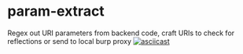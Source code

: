 # param-extract
Regex out URI parameters from backend code, craft URIs to check for reflections or send to local burp proxy
[![asciicast](https://asciinema.org/a/170142.png)](https://asciinema.org/a/170142)
